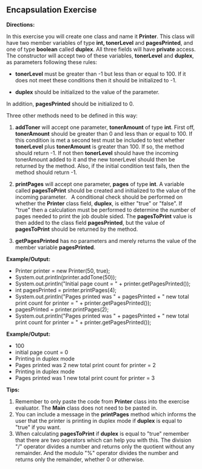 ## Encapsulation Exercise

**Directions:**

In this exercise you will create one class and name it **Printer**. This class will have two member variables of type **int, tonerLevel** and **pagesPrinted**, and one of type **boolean** called **duplex**. All three fields will have **private** access. The constructor will accept two of these variables, **tonerLevel** and **duplex**, as parameters following these rules:

- **tonerLevel** must be greater than -1 but less than or equal to 100. If it does not meet these conditions then it should be initialized to -1.

- **duplex** should be initialized to the value of the parameter.

In addition, **pagesPrinted** should be initialized to 0.

Three other methods need to be defined in this way:

1. **addToner** will accept one parameter, **tonerAmount** of type **int**. First off, **tonerAmount** should be greater than 0 and less than or equal to 100. If this condition is met a second test must be included to test whether **tonerLevel** plus **tonerAmount** is greater than 100. If so, the method should return -1. If not then **tonerLevel** should have the incoming tonerAmount added to it and the new tonerLevel should then be returned by the method. Also, if the initial condition test fails, then the method should return -1.

2. **printPages** will accept one parameter, **pages** of type **int**. A variable called **pagesToPrint** should be created and initialized to the value of the incoming parameter.&nbsp; &nbsp;A conditional check should be performed on whether the **Printer** class field, **duplex**, is either "true" or "false". If "true" then a calculation must be performed to determine the number of pages needed to print the job double sided. The **pagesToPrint** value is then added to the class field **pagesPrinted**, but the value of **pagesToPrint** should be returned by the method.

3. **getPagesPrinted** has no parameters and merely returns the value of the member variable **pagesPrinted**.

**Example/Output:**

- Printer printer = new Printer(50, true);
- System.out.println(printer.addTone(50));
- System.out.println("Initial page count = " + printer.getPagesPrinted());
- int pagesPrinted = printer.printPages(4);
- System.out.println("Pages printed was " + pagesPrinted + " new total print count for printer = " +
  printer.getPagesPrinted());
- pagesPrinted = printer.printPages(2);
- System.out.println("Pages printed was " + pagesPrinted + " new total print count for printer = " +
  printer.getPagesPrinted());

**Example/Output:**

- 100
- initial page count = 0
- Printing in duplex mode
- Pages printed was 2 new total print count for printer = 2
- Printing in duplex mode
- Pages printed was 1 new total print count for printer = 3

**Tips:**

1. Remember to only paste the code from **Printer** class into the exercise evaluator. The **Main** class does not need to be pasted in.
2. You can include a message in the **printPages** method which informs the user that the printer is printing in duplex mode if **duplex** is equal to "true" if you want.
3. When calculating **pagesToPrint** if **duplex** is equal to "true" remember that there are two operators which can help you with this. The division "/" operator divides a number and returns only the quotient without any remainder. And the modulo "%" operator divides the number and returns only the remainder, whether 0 or otherwise.
